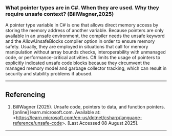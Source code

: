 ### What pointer types are in C#. When they are used. Why they require unsafe context? (BillWagner,2025)
A pointer type variable in C# is one that allows direct memory access by storing the memory address of another variable. 
Because pointers are only available in an unsafe environment, the compiler needs the unsafe keyword and the AllowUnsafeBlocks compiler option in order to ensure memory safety. 
Usually, they are employed in situations that call for memory manipulation without array bounds checks, interoperability with unmanaged code, or performance-critical activities. 
C# limits the usage of pointers to explicitly indicated unsafe code blocks because they circumvent the managed memory model and garbage collector tracking, which can result in
security and stability problems if abused.

---

## Referencing
1. BillWagner (2025). Unsafe code, pointers to data, and function pointers. [online] learn.microsoft.com. Available at: <<https://learn.microsoft.com/en-us/dotnet/csharp/language-reference/unsafe-code>>. [Last Accessed 08 August 2025].
---

